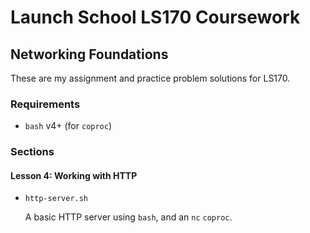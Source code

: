# Launch School LS170 Coursework

## Networking Foundations

These are my assignment and practice problem solutions for LS170.

### Requirements

- `bash` v4+ (for `coproc`)

### Sections

#### Lesson 4: Working with HTTP

- `http-server.sh`

  A basic HTTP server using `bash`, and an `nc` `coproc`.
